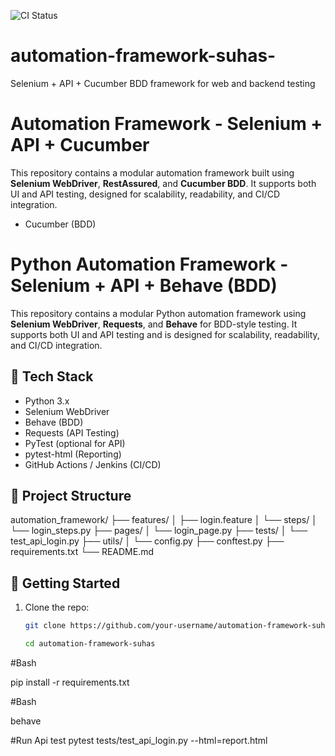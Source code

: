 
![CI Status](https://github.com/bvsuhas/automation-framework-suhas-/actions/workflows/test.yml/badge.svg)

# automation-framework-suhas-
Selenium + API + Cucumber BDD framework for web and backend testing 


# Automation Framework - Selenium + API + Cucumber

This repository contains a modular automation framework built using **Selenium WebDriver**, **RestAssured**, and **Cucumber BDD**. It supports both UI and API testing, designed for scalability, readability, and CI/CD integration.


- Cucumber (BDD)
# Python Automation Framework - Selenium + API + Behave (BDD)

This repository contains a modular Python automation framework using **Selenium WebDriver**, **Requests**, and **Behave** for BDD-style testing. It supports both UI and API testing and is designed for scalability, readability, and CI/CD integration.

## 🧰 Tech Stack
- Python 3.x
- Selenium WebDriver
- Behave (BDD)
- Requests (API Testing)
- PyTest (optional for API)
- pytest-html (Reporting)
- GitHub Actions / Jenkins (CI/CD)



## 📁 Project Structure
automation_framework/
├── features/
│   ├── login.feature
│   └── steps/
│       └── login_steps.py
├── pages/
│   └── login_page.py
├── tests/
│   └── test_api_login.py
├── utils/
│   └── config.py
├── conftest.py
├── requirements.txt
└── README.md


## 🚀 Getting Started
1. Clone the repo:
   ```bash
   git clone https://github.com/your-username/automation-framework-suhas.git
   
   cd automation-framework-suhas

#Bash

pip install -r requirements.txt

#Bash

behave

#Run Api test
pytest tests/test_api_login.py --html=report.html
